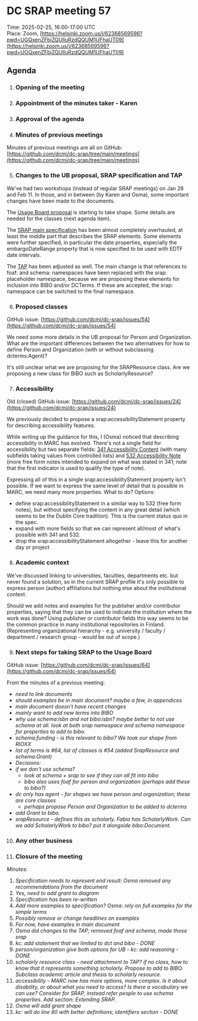 # DC SRAP meeting 57

Time: 2025-02-25, 16:00-17:00 UTC  
Place: Zoom, [https://helsinki.zoom.us/j/62368569596?pwd=UGQxenZFbjZQUlluRzdQQUM1UFhaUT09](https://helsinki.zoom.us/j/62368569596?pwd=UGQxenZFbjZQUlluRzdQQUM1UFhaUT09) 

## Agenda

1. ### Opening of the meeting

2. ### Appointment of the minutes taker \- Karen

3. ### Approval of the agenda

4. ### Minutes of previous meetings

Minutes of previous meetings are all on GitHub:  
[https://github.com/dcmi/dc-srap/tree/main/meetings](https://github.com/dcmi/dc-srap/tree/main/meetings) 

5. ### Changes to the UB proposal, SRAP specification and TAP

We've had two workshops (instead of regular SRAP meetings) on Jan 28 and Feb 11\. In those, and in between (by Karen and Osma), some important changes have been made to the documents.

The [Usage Board proposal](https://docs.google.com/document/d/1kJ5M5VqosbdJVeAmIqreud0kOQsVX3Kk_2qDjyQWKVk/edit?usp=sharing) is starting to take shape. Some details are needed for the classes (next agenda item). 

The [SRAP main specification](https://dcmi.github.io/dc-srap/srap-profile) has been almost completely overhauled, at least the middle part that describes the SRAP elements. Some elements were further specified, in particular the date properties, especially the embargoDateRange property that is now specified to be used with EDTF date intervals.

The [TAP](https://github.com/dcmi/dc-srap/blob/main/docs/srap.csv) has been adjusted as well. The main change is that references to foaf: and schema: namespaces have been replaced with the srap: placeholder namespace, because we are proposing these elements for inclusion into BIBO and/or DCTerms. If these are accepted, the srap: namespace can be switched to the final namespace.

6. ### Proposed classes

GitHub issue: [https://github.com/dcmi/dc-srap/issues/54](https://github.com/dcmi/dc-srap/issues/54) 

We need some more details in the UB proposal for Person and Organization. What are the important differences between the two alternatives for how to define Person and Organization (with or without subclassing dcterms:Agent)?

It's still unclear what we are proposing for the SRAPResource class. Are we proposing a new class for BIBO such as ScholarlyResource? 

7. ### Accessibility

Old (closed) GitHub issue: [https://github.com/dcmi/dc-srap/issues/24](https://github.com/dcmi/dc-srap/issues/24) 

We previously decided to propose a srap:accessibilityStatement property for describing accessibility features.

While writing up the guidance for this, I (Osma) noticed that describing accessibility in MARC has evolved. There's not a single field for accessibility but two separate fields: [341 Accessibility Content](https://www.loc.gov/marc/bibliographic/bd341.html) (with many subfields taking values from controlled lists) and [532 Accessibility Note](https://www.loc.gov/marc/bibliographic/bd532.html) (more free form notes intended to expand on what was stated in 341; note that the first indicator is used to qualify the type of note).

Expressing all of this in a single srap:accessibilityStatement property isn't possible. If we want to express the same level of detail that is possible in MARC, we need many more properties. What to do? Options:

- define srap:accessibilityStatement in a similar way to 532 (free form notes), but without specifying the content in any great detail (which seems to be the Dublin Core tradition). This is the current status quo in the spec.  
- expand with more fields so that we can represent all/most of what's possible with 341 and 532\.  
- drop the srap:accessibilityStatement altogether \- leave this for another day or project

8. ### Academic context

We've discussed linking to universities, faculties, departments etc. but never found a solution, so in the current SRAP profile it's only possible to express person (author) affiliations but nothing else about the institutional context.

Should we add notes and examples for the publisher and/or contributor properties, saying that they can be used to indicate the institution where the work was done? Using publisher or contributor fields this way seems to be the common practice in many institutional repositories in Finland. (Representing organizational hierarchy \- e.g. university / faculty / department / research group \- would be out of scope.)

9. ### Next steps for taking SRAP to the Usage Board

GitHub issue: [https://github.com/dcmi/dc-srap/issues/64](https://github.com/dcmi/dc-srap/issues/64) 

From the minutes of a previous meeting:

- *need to link documents*  
- *should examples be in main document? maybe a few, in appendices*  
- *main document doesn't have recent changes*  
- *mainly want to add new terms into BIBO*  
- *why use schema:isbn and not bibo:isbn? maybe better to not use schema at all. look at both srap namespace and schema namespace for properties to add to bibo.*  
- *schema:funding \- is this relevant to bibo? We took our shape from RIOXX*  
- *list of terms is \#64, list of classes is \#54 (added SrapResource and schema:Grant)*  
- *Decisions:*  
- *if we don't use schema?*  
  - *look at schema \+ srap to see if they can all fit into bibo*  
  - *bibo also uses foaf for person and organization (perhaps add these to bibo?)*  
- *dc only has agent \- for shapes we have person and organization; these are core classes*  
  - *perhaps propose Person and Organization to be added to dcterms*  
- *add Grant to bibo.*   
- *srapResource \- defines this as scholarly. Fabio has ScholarlyWork. Can we add ScholarlyWork to bibo? put it alongside bibo:Document.* 

10. ### Any other business 

11. ### Closure of the meeting

*Minutes:*

1. *Specification needs to represent end result: Osma removed any recommendations from the document*  
2. *Yes, need to add grant to diagram*  
3. *Specification has been re-written*  
4. *Add more examples to specification? Osma: rely on full examples for the simple terms*  
5. *Possibly remove or change headlines on examples*  
6. *For now, have examples in main document*  
7. *Osma did changes to the TAP; removed foaf and schema, made those srap*  
8. *kc: add statement that we limited to dct and bibo \- DONE*  
9. *person/organization give both options for UB \- kc: add reasoning \- DONE*  
10. *scholarly resource class \- need attachment to TAP? if no class, how to know that it represents something scholarly. Propose to add to BIBO. Subclass academic article and thesis to scholarly resource.*  
11. *accessibility \- MARC now has more options, more complex. Is it about disability, or about what you need to access? Is there a vocabulary we can use? Consider for SRAP, instead refer people to use schema properties. Add section: Extending SRAP.*  
12. *Osma will add grant shape*  
13. *kc: will do line 80 with better definitions; identifiers section \- DONE*